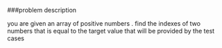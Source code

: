 ###problem description

you are given an array of positive numbers .
find the indexes of two numbers that is equal to the target value
that will be provided by the test cases
